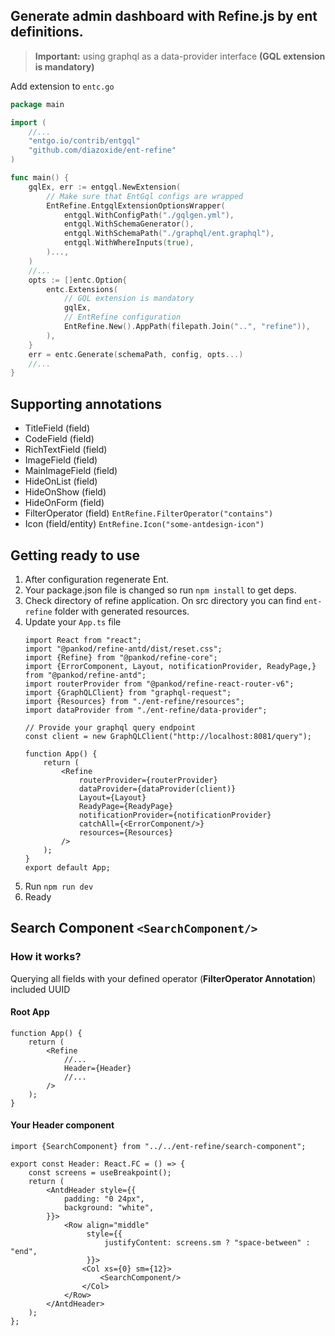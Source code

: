 ## Generate admin dashboard with Refine.js by ent definitions.

> **Important:** using graphql as a data-provider interface **(GQL extension is mandatory)**

Add extension to `entc.go`

```go
package main

import (
	//...
	"entgo.io/contrib/entgql"
	"github.com/diazoxide/ent-refine"
)

func main() {
	gqlEx, err := entgql.NewExtension(
		// Make sure that EntGql configs are wrapped
		EntRefine.EntgqlExtensionOptionsWrapper(
			entgql.WithConfigPath("./gqlgen.yml"),
			entgql.WithSchemaGenerator(),
			entgql.WithSchemaPath("./graphql/ent.graphql"),
			entgql.WithWhereInputs(true),
		)...,
	)
	//...
	opts := []entc.Option{
		entc.Extensions(
			// GQL extension is mandatory
			gqlEx,
			// EntRefine configuration
			EntRefine.New().AppPath(filepath.Join("..", "refine")),
		),
	}
	err = entc.Generate(schemaPath, config, opts...)
	//...
}
```

## Supporting annotations

* TitleField (field)
* CodeField (field)
* RichTextField (field)
* ImageField (field)
* MainImageField (field)
* HideOnList (field)
* HideOnShow (field)
* HideOnForm (field)
* FilterOperator (field) `EntRefine.FilterOperator("contains")`
* Icon (field/entity) `EntRefine.Icon("some-antdesign-icon")`

## Getting ready to use

1. After configuration regenerate Ent.
2. Your package.json file is changed so run `npm install` to get deps.
3. Check directory of refine application. On src directory you can find `ent-refine` folder with generated resources.
4. Update your `App.ts` file
    ```tsx
    import React from "react";
    import "@pankod/refine-antd/dist/reset.css";
    import {Refine} from "@pankod/refine-core";
    import {ErrorComponent, Layout, notificationProvider, ReadyPage,} from "@pankod/refine-antd";
    import routerProvider from "@pankod/refine-react-router-v6";
    import {GraphQLClient} from "graphql-request";
    import {Resources} from "./ent-refine/resources";
    import dataProvider from "./ent-refine/data-provider";
    
    // Provide your graphql query endpoint
    const client = new GraphQLClient("http://localhost:8081/query");
    
    function App() {
        return (
            <Refine
                routerProvider={routerProvider}
                dataProvider={dataProvider(client)}
                Layout={Layout}
                ReadyPage={ReadyPage}
                notificationProvider={notificationProvider}
                catchAll={<ErrorComponent/>}
                resources={Resources}
            />
        );
    }
    export default App;
    ```
5. Run `npm run dev`
6. Ready

## Search Component `<SearchComponent/>`

### How it works?

Querying all fields with your defined operator (**FilterOperator Annotation**) included UUID

#### Root App

```tsx
function App() {
    return (
        <Refine
            //...
            Header={Header}
            //...
        />
    );
}
```

#### Your Header component

```tsx
import {SearchComponent} from "../../ent-refine/search-component";

export const Header: React.FC = () => {
    const screens = useBreakpoint();
    return (
        <AntdHeader style={{
            padding: "0 24px",
            background: "white",
        }}>
            <Row align="middle"
                 style={{
                     justifyContent: screens.sm ? "space-between" : "end",
                 }}>
                <Col xs={0} sm={12}>
                    <SearchComponent/>
                </Col>
            </Row>
        </AntdHeader>
    );
};
```
